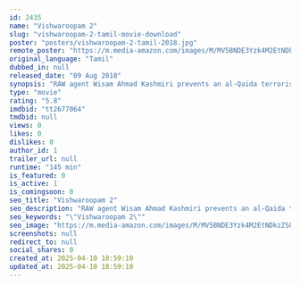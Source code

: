 ```yaml
---
id: 2435
name: "Vishwaroopam 2"
slug: "vishwaroopam-2-tamil-movie-download"
poster: "posters/vishwaroopam-2-tamil-2018.jpg"
remote_poster: "https://m.media-amazon.com/images/M/MV5BNDE3Yzk4M2EtNDkzZS00N2IzLTkxZmYtNWRmOWE2M2E2Zjc3XkEyXkFqcGc@._V1_SX300.jpg"
original_language: "Tamil"
dubbed_in: null
released_date: "09 Aug 2018"
synopsis: "RAW agent Wisam Ahmad Kashmiri prevents an al-Qaida terrorist from executing a massive attack on New York. He must now wade through further traps and conspiracies to thwart a new plot against three democratic nations."
type: "movie"
rating: "5.8"
imdbid: "tt2677064"
tmdbid: null
views: 0
likes: 0
dislikes: 0
author_id: 1
trailer_url: null
runtime: "145 min"
is_featured: 0
is_active: 1
is_comingsoon: 0
seo_title: "Vishwaroopam 2"
seo_description: "RAW agent Wisam Ahmad Kashmiri prevents an al-Qaida terrorist from executing a massive attack on New York. He must now wade through further traps and conspiracies to thwart a new plot against three democratic nations."
seo_keywords: "\"Vishwaroopam 2\""
seo_image: "https://m.media-amazon.com/images/M/MV5BNDE3Yzk4M2EtNDkzZS00N2IzLTkxZmYtNWRmOWE2M2E2Zjc3XkEyXkFqcGc@._V1_SX300.jpg"
screenshots: null
redirect_to: null
social_shares: 0
created_at: 2025-04-10 18:59:10
updated_at: 2025-04-10 18:59:10
---
```


